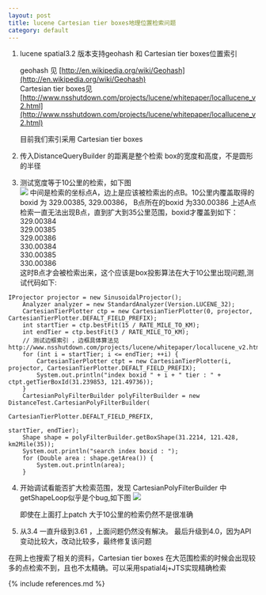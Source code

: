 ```yaml
---
layout: post
title: lucene Cartesian tier boxes地理位置检索问题
category: default
---
```

1. lucene spatial3.2 版本支持geohash 和 Cartesian tier boxes位置索引

    geohash 见 [http://en.wikipedia.org/wiki/Geohash](http://en.wikipedia.org/wiki/Geohash)   
    Cartesian tier boxes见 [http://www.nsshutdown.com/projects/lucene/whitepaper/locallucene_v2.html](http://www.nsshutdown.com/projects/lucene/whitepaper/locallucene_v2.html)  
    
    目前我们索引采用 Cartesian tier boxes 


2.  传入DistanceQueryBuilder 的距离是整个检索 box的宽度和高度，不是圆形的半径

3.   测试宽度等于10公里的检索，如下图  
    <img src="http://img.haowaimai.mobi/yqg/luence1.png" />
    中间是检索的坐标点A，边上是应该被检索出的点B。10公里内覆盖取得的boxid 为 329.00385, 329.00386， B点所在的boxid 为330.00386
    上述A点检索一直无法出现B点，直到扩大到35公里范围，boxid才覆盖到如下：   
    329.00384  
    329.00385  
    329.00386  
    330.00384  
    330.00385  
    330.00386  
    这时B点才会被检索出来，这个应该是box投影算法在大于10公里出现问题,测试代码如下:

    
    IProjector projector = new SinusoidalProjector();
        Analyzer analyzer = new StandardAnalyzer(Version.LUCENE_32);
        CartesianTierPlotter ctp = new CartesianTierPlotter(0, projector, CartesianTierPlotter.DEFALT_FIELD_PREFIX);
        int startTier = ctp.bestFit(15 / RATE_MILE_TO_KM);
        int endTier = ctp.bestFit(3 / RATE_MILE_TO_KM);
        // 测试边框索引 ，边框具体算法见 http://www.nsshutdown.com/projects/lucene/whitepaper/locallucene_v2.html
        for (int i = startTier; i <= endTier; ++i) {
            CartesianTierPlotter ctpt = new CartesianTierPlotter(i, projector, CartesianTierPlotter.DEFALT_FIELD_PREFIX);
            System.out.println("index boxid " + i + " tier : " + ctpt.getTierBoxId(31.239853, 121.49736));
        }
        CartesianPolyFilterBuilder polyFilterBuilder = new DistanceTest.CartesianPolyFilterBuilder(
                                                                                                   CartesianTierPlotter.DEFALT_FIELD_PREFIX,
                                                                                                   startTier, endTier);
        Shape shape = polyFilterBuilder.getBoxShape(31.2214, 121.428, km2Mile(35));
        System.out.println("search index boxid : ");
        for (Double area : shape.getArea()) {
            System.out.println(area);
        }



4.  开始调试看能否扩大检索范围，发现 CartesianPolyFilterBuilder 中getShapeLoop似乎是个bug,如下图
     <img src="http://img.haowaimai.mobi/yqg/luence2.png" />

     即使在上面打上patch 大于10公里的检索仍然不是很准确

5. 从3.4 一直升级到3.61 ，上面问题仍然没有解决。 最后升级到4.0，因为API变动比较大，改动比较多，最终修复该问题

在网上也搜索了相关的资料，Cartesian tier boxes 在大范围检索的时候会出现较多的点检索不到，且也不太精确。可以采用spatial4j+JTS实现精确检索


{% include references.md %}